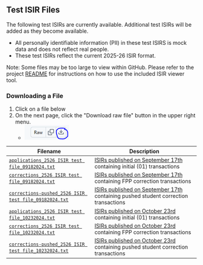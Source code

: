 ## Test ISIR Files
The following test ISIRs are currently available. Additional test ISIRs will be added as they become available.
* All personally identifiable information (PII) in these test ISIRS is mock data and does not reflect real people.
* These test ISIRs reflect the current 2025-26 ISIR format. 

Note: Some files may be too large to view within GitHub. Please refer to the project [README](../README.md) for instructions on how to use the included ISIR viewer tool.

### Downloading a File
1. Click on a file below
2. On the next page, click the "Download raw file" button in the upper right menu. 
    * ![Downoad Button](../assets/download-button.png)



| Filename | Description |
|----------|-------------|
| [`applications_2526 ISIR test file_09182024.txt`](./applications_2526%20ISIR%20test%20file_09182024.txt) | [ISIRs published on September 17th][ea_isirs_2024-09-17] containing initial (01) transactions |
| [`corrections_2526 ISIR test file_09182024.txt`](./corrections_2526%20ISIR%20test%20file_09182024.txt) | [ISIRs published on September 17th][ea_isirs_2024-09-17] containing FPP correction transactions |
| [`corrections-pushed_2526 ISIR test file_09182024.txt`](./corrections-pushed_2526%20ISIR%20test%20file_09182024.txt) | [ISIRs published on September 17th][ea_isirs_2024-09-17] containing pushed student correction transactions |
| [`applications_2526 ISIR test file_10232024.txt`](./applications_2526%20ISIR%20test%20file_10232024.txt) | [ISIRs published on October 23rd][ea_isirs_2024-09-17] containing initial (01) transactions |
| [`corrections_2526 ISIR test file_10232024.txt`](./corrections_2526%20ISIR%20test%20file_10232024.txt) | [ISIRs published on October 23rd][ea_isirs_2024-09-17] containing FPP correction transactions |
| [`corrections-pushed_2526 ISIR test file_10232024.txt`](./corrections-pushed_2526%20ISIR%20test%20file_10232024.txt) | [ISIRs published on October 23rd][ea_isirs_2024-09-17] containing pushed student correction transactions |

 [ea_isirs_2024-09-17]: https://fsapartners.ed.gov/knowledge-center/library/electronic-announcements/2024-09-17/2025-26-initial-test-isir-data-file-available
 [ea_isirs_2024-10-23]: https://fsapartners.ed.gov/knowledge-center/library/electronic-announcements/2024-09-17/2025-26-initial-test-isir-data-file-available-updated-oct-23-2024